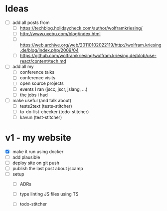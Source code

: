 # Ideas
- [ ] add all posts from
  - [ ] https://techblog.holidaycheck.com/author/wolframkriesing/
  - [ ] http://www.uxebu.com/blog/index.html
  - [ ] https://web.archive.org/web/20110102022119/http://wolfram.kriesing.de/blog/index.php/2009/04
  - [ ] https://github.com/wolframkriesing/wolfram.kriesing.de/blob/use-react/content/tech.md
- [ ] add all my 
  - [ ] conference talks
  - [ ] conference visits
  - [ ] open source projects
  - [ ] events I ran (jscc, jscr, jslang, ...)
  - [ ] the jobs i had  
- [ ] make useful (and talk about)
  - [ ] tests2text (tests-stitcher)
  - [ ] to-do-list-checker (todo-stitcher)
  - [ ] kavun (test-stitcher)

# v1 - my website
- [x] make it run using docker
- [ ] add plausible
- [ ] deploy site on git push
- [ ] publish the last post about jscamp
- [ ] setup
  - [ ] ADRs
  - [ ] type linting JS files using TS
  - [ ] todo-stitcher
  